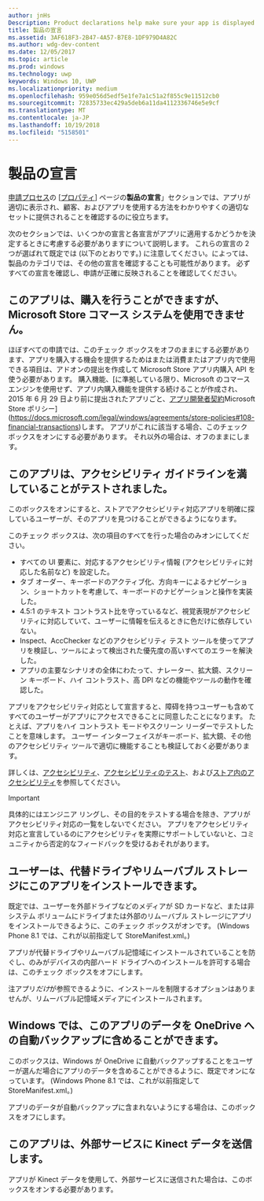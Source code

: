 ```yaml
---
author: jnHs
Description: Product declarations help make sure your app is displayed appropriately in the Microsoft Store and offered to the right set of customers.
title: 製品の宣言
ms.assetid: 3AF618F3-2B47-4A57-B7E8-1DF979D4A82C
ms.author: wdg-dev-content
ms.date: 12/05/2017
ms.topic: article
ms.prod: windows
ms.technology: uwp
keywords: Windows 10, UWP
ms.localizationpriority: medium
ms.openlocfilehash: 959e056d5edf5e1fe7a1c51a2f855c9e11512cb0
ms.sourcegitcommit: 72835733ec429a5deb6a11da4112336746e5e9cf
ms.translationtype: MT
ms.contentlocale: ja-JP
ms.lasthandoff: 10/19/2018
ms.locfileid: "5158501"
---
```

# <a name="product-declarations"></a>製品の宣言

[申請プロセス](app-submissions.md)の [[プロパティ](enter-app-properties.md)] ページの**製品の宣言**」セクションでは、アプリが適切に表示され、顧客、およびアプリを使用する方法をわかりやすくの適切なセットに提供されることを確認するのに役立ちます。

次のセクションでは、いくつかの宣言と各宣言がアプリに適用するかどうかを決定するときに考慮する必要がありますについて説明します。 これらの宣言の 2 つが選ばれて既定では (以下のとおりです。) に注意してください。によっては、製品のカテゴリでは、その他の宣言を確認することも可能性があります。 必ずすべての宣言を確認し、申請が正確に反映されることを確認してください。

## <a name="this-app-allows-users-to-make-purchases-but-does-not-use-the-microsoft-store-commerce-system"></a>このアプリは、購入を行うことができますが、Microsoft Store コマース システムを使用できません。

ほぼすべての申請では、このチェック ボックスをオフのままにする必要があります、アプリを購入する機会を提供するためはまたは消費またはアプリ内で使用できる項目は、アドオンの提出を作成して Microsoft Store アプリ内購入 API を使う必要があります。 購入機能、[に準拠している限り、Microsoft のコマース エンジンを使用せず、アプリ内購入機能を提供する続けることが作成され、2015 年 6 月 29 日より前に提出されたアプリごと、[アプリ開発者契約](https://docs.microsoft.com/legal/windows/agreements/app-developer-agreement)Microsoft Store ポリシー](https://docs.microsoft.com/legal/windows/agreements/store-policies#108-financial-transactions)します。 アプリがこれに該当する場合、このチェック ボックスをオンにする必要があります。 それ以外の場合は、オフのままにします。

## <a name="this-app-has-been-tested-to-meet-accessibility-guidelines"></a>このアプリは、アクセシビリティ ガイドラインを満していることがテストされました。

このボックスをオンにすると、ストアでアクセシビリティ対応アプリを明確に探しているユーザーが、そのアプリを見つけることができるようになります。

このチェック ボックスは、次の項目のすべてを行った場合のみオンにしてください。

-   すべての UI 要素に、対応するアクセシビリティ情報 (アクセシビリティに対応した名前など) を設定した。
-   タブ オーダー、キーボードのアクティブ化、方向キーによるナビゲーション、ショートカットを考慮して、キーボードのナビゲーションと操作を実装した。
-   4.5:1 のテキスト コントラスト比を守っているなど、視覚表現がアクセシビリティに対応していて、ユーザーに情報を伝えるときに色だけに依存していない。
-   Inspect、AccChecker などのアクセシビリティ テスト ツールを使ってアプリを検証し、ツールによって検出された優先度の高いすべてのエラーを解決した。
-   アプリの主要なシナリオの全体にわたって、ナレーター、拡大鏡、スクリーン キーボード、ハイ コントラスト、高 DPI などの機能やツールの動作を確認した。

アプリをアクセシビリティ対応として宣言すると、障碍を持つユーザーも含めてすべてのユーザーがアプリにアクセスできることに同意したことになります。 たとえば、アプリをハイ コントラスト モードやスクリーン リーダーでテストしたことを意味します。 ユーザー インターフェイスがキーボード、拡大鏡、その他のアクセシビリティ ツールで適切に機能することも検証しておく必要があります。

詳しくは、[アクセシビリティ](../design/accessibility/accessibility.md)、[アクセシビリティのテスト](../design/accessibility/accessibility-testing.md)、および[ストア内のアクセシビリティ](../design/accessibility/accessibility-in-the-store.md)を参照してください。

> [!IMPORTANT]
> 具体的にはエンジニア リングし、その目的をテストする場合を除き、アプリがアクセシビリティ対応の一覧をしないでください。 アプリをアクセシビリティ対応と宣言しているのにアクセシビリティを実際にサポートしていないと、コミュニティから否定的なフィードバックを受けるおそれがあります。

## <a name="customers-can-install-this-app-to-alternate-drives-or-removable-storage"></a>ユーザーは、代替ドライブやリムーバブル ストレージにこのアプリをインストールできます。

既定では、ユーザーを外部ドライブなどのメディアが SD カードなど、または非システム ボリュームにドライブまたは外部のリムーバブル ストレージにアプリをインストールできるように、このチェック ボックスがオンです。 (Windows Phone 8.1 では、これが以前指定して StoreManifest.xml。)

アプリが代替ドライブやリムーバブル記憶域にインストールされていることを防ぐし、のみがデバイスの内部ハード ドライブへのインストールを許可する場合は、このチェック ボックスをオフにします。

注アプリ*だけ*が参照できるように、インストールを制限するオプションはありませんが、リムーバブル記憶域メディアにインストールされます。


## <a name="windows-can-include-this-apps-data-in-automatic-backups-to-onedrive"></a>Windows では、このアプリのデータを OneDrive への自動バックアップに含めることができます。

このボックスは、Windows が OneDrive に自動バックアップすることをユーザーが選んだ場合にアプリのデータを含めることができるように、既定でオンになっています。 (Windows Phone 8.1 では、これが以前指定して StoreManifest.xml。)

アプリのデータが自動バックアップに含まれないようにする場合は、このボックスをオフにします。


## <a name="this-app-sends-kinect-data-to-external-services"></a>このアプリは、外部サービスに Kinect データを送信します。 

アプリが Kinect データを使用して、外部サービスに送信された場合は、このボックスをオンする必要があります。



 

 

 




